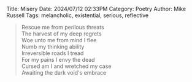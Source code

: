 Title: Misery
Date: 2024/07/12 02:33PM
Category: Poetry
Author: Mike Russell
Tags: melancholic, existential, serious, reflective

> Rescue me from perilous threats<br>
> The harvest of my deep regrets<br>
> Woe unto me from mind I flee<br>
> Numb my thinking ability<br>
> Irreversible roads I tread<br>
> For my pains I envy the dead<br>
> Cursed am I and wretched my case<br>
> Awaiting the dark void's embrace